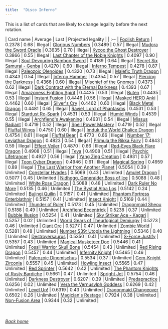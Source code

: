 ```yaml
---
title:  "Disco Inferno"
---
```


This is a list of cards that are likely to change legality before the next rotation.

| Card name | Average | Last | Projected legality |
| :-- |
[Foolish Return](https://db.ygoprodeck.com/card/?search=Foolish%20Return) | 0.2378 | 0.68 | Illegal |
[Glorious Numbers](https://db.ygoprodeck.com/card/?search=Glorious%20Numbers) | 0.3489 | 0.57 | Illegal |
[Mudora the Sword Oracle](https://db.ygoprodeck.com/card/?search=Mudora%20the%20Sword%20Oracle) | 0.3635 | 0.70 | Illegal |
[Kycoo the Ghost Destroyer](https://db.ygoprodeck.com/card/?search=Kycoo%20the%20Ghost%20Destroyer) | 0.3866 | 0.55 | Illegal |
[Last Chapter of the Noble Knights](https://db.ygoprodeck.com/card/?search=Last%20Chapter%20of%20the%20Noble%20Knights) | 0.4097 | 0.90 | Illegal |
[Soul Devouring Bamboo Sword](https://db.ygoprodeck.com/card/?search=Soul%20Devouring%20Bamboo%20Sword) | 0.4189 | 0.64 | Illegal |
[Secret Six Samurai - Genba](https://db.ygoprodeck.com/card/?search=Secret%20Six%20Samurai%20-%20Genba) | 0.4270 | 0.60 | Illegal |
[Inferno Tempest](https://db.ygoprodeck.com/card/?search=Inferno%20Tempest) | 0.4278 | 0.87 | Illegal |
[Paleozoic Olenoides](https://db.ygoprodeck.com/card/?search=Paleozoic%20Olenoides) | 0.4320 | 0.73 | Illegal |
[Malefic Truth Dragon](https://db.ygoprodeck.com/card/?search=Malefic%20Truth%20Dragon) | 0.4343 | 0.54 | Illegal |
[Inferno Hammer](https://db.ygoprodeck.com/card/?search=Inferno%20Hammer) | 0.4354 | 0.57 | Illegal |
[Piercing the Darkness](https://db.ygoprodeck.com/card/?search=Piercing%20the%20Darkness) | 0.4366 | 0.60 | Illegal |
[Mischief of the Gnomes](https://db.ygoprodeck.com/card/?search=Mischief%20of%20the%20Gnomes) | 0.4373 | 0.62 | Illegal |
[Dark Contract with the Eternal Darkness](https://db.ygoprodeck.com/card/?search=Dark%20Contract%20with%20the%20Eternal%20Darkness) | 0.4393 | 0.67 | Illegal |
[Amazoness Fighting Spirit](https://db.ygoprodeck.com/card/?search=Amazoness%20Fighting%20Spirit) | 0.4435 | 0.53 | Illegal |
[Buten](https://db.ygoprodeck.com/card/?search=Buten) | 0.4435 | 0.53 | Illegal |
[Instant Fusion](https://db.ygoprodeck.com/card/?search=Instant%20Fusion) | 0.4446 | 0.56 | Illegal |
[Masked HERO Anki](https://db.ygoprodeck.com/card/?search=Masked%20HERO%20Anki) | 0.4462 | 0.60 | Illegal |
[Silver's Cry](https://db.ygoprodeck.com/card/?search=Silver's%20Cry) | 0.4462 | 0.60 | Illegal |
[Black Metal Dragon](https://db.ygoprodeck.com/card/?search=Black%20Metal%20Dragon) | 0.4481 | 0.65 | Illegal |
[Raviel, Lord of Phantasms](https://db.ygoprodeck.com/card/?search=Raviel,%20Lord%20of%20Phantasms) | 0.4531 | 0.53 | Illegal |
[Stardust Re-Spark](https://db.ygoprodeck.com/card/?search=Stardust%20Re-Spark) | 0.4531 | 0.53 | Illegal |
[Humid Winds](https://db.ygoprodeck.com/card/?search=Humid%20Winds) | 0.4539 | 0.55 | Illegal |
[Archfiend's Awakening](https://db.ygoprodeck.com/card/?search=Archfiend's%20Awakening) | 0.4631 | 0.54 | Illegal |
[Missus Radiant](https://db.ygoprodeck.com/card/?search=Missus%20Radiant) | 0.4719 | 0.52 | Illegal |
[Spell Power Mastery](https://db.ygoprodeck.com/card/?search=Spell%20Power%20Mastery) | 0.4719 | 0.52 | Illegal |
[Fluffal Wings](https://db.ygoprodeck.com/card/?search=Fluffal%20Wings) | 0.4750 | 0.60 | Illegal |
[Imduk the World Chalice Dragon](https://db.ygoprodeck.com/card/?search=Imduk%20the%20World%20Chalice%20Dragon) | 0.4754 | 0.61 | Illegal |
[Fluffal Bear](https://db.ygoprodeck.com/card/?search=Fluffal%20Bear) | 0.4773 | 0.66 | Illegal |
[Number 17: Leviathan Dragon](https://db.ygoprodeck.com/card/?search=Number%2017:%20Leviathan%20Dragon) | 0.4823 | 0.54 | Illegal |
[Primula the Rikka Fairy](https://db.ygoprodeck.com/card/?search=Primula%20the%20Rikka%20Fairy) | 0.4843 | 0.59 | Illegal |
[Effect Veiler](https://db.ygoprodeck.com/card/?search=Effect%20Veiler) | 0.4870 | 0.66 | Illegal |
[Red-Eyes Black Flare Dragon](https://db.ygoprodeck.com/card/?search=Red-Eyes%20Black%20Flare%20Dragon) | 0.4908 | 0.51 | Illegal |
[Teva](https://db.ygoprodeck.com/card/?search=Teva) | 0.4908 | 0.51 | Illegal |
[Psychic Lifetrancer](https://db.ygoprodeck.com/card/?search=Psychic%20Lifetrancer) | 0.4927 | 0.56 | Illegal |
[Yang Zing Creation](https://db.ygoprodeck.com/card/?search=Yang%20Zing%20Creation) | 0.4931 | 0.57 | Illegal |
[Toon Cyber Dragon](https://db.ygoprodeck.com/card/?search=Toon%20Cyber%20Dragon) | 0.4946 | 0.61 | Illegal |
[Magical Spring](https://db.ygoprodeck.com/card/?search=Magical%20Spring) | 0.4959 | 0.89 | Illegal |
[The Last Warrior from Another Planet](https://db.ygoprodeck.com/card/?search=The%20Last%20Warrior%20from%20Another%20Planet) | 0.5054 | 0.39 | Unlimited |
[Constellar Hyades](https://db.ygoprodeck.com/card/?search=Constellar%20Hyades) | 0.5069 | 0.43 | Unlimited |
[Amulet Dragon](https://db.ygoprodeck.com/card/?search=Amulet%20Dragon) | 0.5077 | 0.45 | Unlimited |
[Nidhogg, Generaider Boss of Ice](https://db.ygoprodeck.com/card/?search=Nidhogg,%20Generaider%20Boss%20of%20Ice) | 0.5088 | 0.48 | Unlimited |
[White Rose Dragon](https://db.ygoprodeck.com/card/?search=White%20Rose%20Dragon) | 0.5088 | 0.48 | Unlimited |
[Dark Ruler No More](https://db.ygoprodeck.com/card/?search=Dark%20Ruler%20No%20More) | 0.5135 | 0.46 | Unlimited |
[The Bystial Alba Los](https://db.ygoprodeck.com/card/?search=The%20Bystial%20Alba%20Los) | 0.5142 | 0.24 | Unlimited |
[Bujingi Quilin](https://db.ygoprodeck.com/card/?search=Bujingi%20Quilin) | 0.5157 | 0.41 | Unlimited |
[Phantom Fortress Enterblathnir](https://db.ygoprodeck.com/card/?search=Phantom%20Fortress%20Enterblathnir) | 0.5157 | 0.41 | Unlimited |
[Insect Knight](https://db.ygoprodeck.com/card/?search=Insect%20Knight) | 0.5169 | 0.44 | Unlimited |
[Thunder of Ruler](https://db.ygoprodeck.com/card/?search=Thunder%20of%20Ruler) | 0.5173 | 0.45 | Unlimited |
[Dragonmaid Sheou](https://db.ygoprodeck.com/card/?search=Dragonmaid%20Sheou) | 0.5188 | 0.49 | Unlimited |
[Archfiend Eccentrick](https://db.ygoprodeck.com/card/?search=Archfiend%20Eccentrick) | 0.5238 | 0.37 | Unlimited |
[Bubble Illusion](https://db.ygoprodeck.com/card/?search=Bubble%20Illusion) | 0.5254 | 0.41 | Unlimited |
[Sky Striker Ace - Kagari](https://db.ygoprodeck.com/card/?search=Sky%20Striker%20Ace%20-%20Kagari) | 0.5257 | 0.02 | Unlimited |
[World Gears of Theurlogical Demiurgy](https://db.ygoprodeck.com/card/?search=World%20Gears%20of%20Theurlogical%20Demiurgy) | 0.5273 | 0.46 | Unlimited |
[Giant Orc](https://db.ygoprodeck.com/card/?search=Giant%20Orc) | 0.5277 | 0.47 | Unlimited |
[Zombie World](https://db.ygoprodeck.com/card/?search=Zombie%20World) | 0.5281 | 0.48 | Unlimited |
[Number S39: Utopia the Lightning](https://db.ygoprodeck.com/card/?search=Number%20S39:%20Utopia%20the%20Lightning) | 0.5346 | 0.40 | Unlimited |
[Destroyersaurus](https://db.ygoprodeck.com/card/?search=Destroyersaurus) | 0.5350 | 0.41 | Unlimited |
[S-Force Justify](https://db.ygoprodeck.com/card/?search=S-Force%20Justify) | 0.5357 | 0.43 | Unlimited |
[Magical Musketeer Doc](https://db.ygoprodeck.com/card/?search=Magical%20Musketeer%20Doc) | 0.5446 | 0.41 | Unlimited |
[Fossil Warrior Skull Bone](https://db.ygoprodeck.com/card/?search=Fossil%20Warrior%20Skull%20Bone) | 0.5454 | 0.43 | Unlimited |
[Red Rising Dragon](https://db.ygoprodeck.com/card/?search=Red%20Rising%20Dragon) | 0.5457 | 0.44 | Unlimited |
[Infernity Knight](https://db.ygoprodeck.com/card/?search=Infernity%20Knight) | 0.5465 | 0.46 | Unlimited |
[Paleozoic Dinomischus](https://db.ygoprodeck.com/card/?search=Paleozoic%20Dinomischus) | 0.5534 | 0.37 | Unlimited |
[Gem-Knight Zirconia](https://db.ygoprodeck.com/card/?search=Gem-Knight%20Zirconia) | 0.5557 | 0.45 | Unlimited |
[Howling Insect](https://db.ygoprodeck.com/card/?search=Howling%20Insect) | 0.5565 | 0.47 | Unlimited |
[Red Sprinter](https://db.ygoprodeck.com/card/?search=Red%20Sprinter) | 0.5642 | 0.42 | Unlimited |
[The Phantom Knights of Rusty Bardiche](https://db.ygoprodeck.com/card/?search=The%20Phantom%20Knights%20of%20Rusty%20Bardiche) | 0.5661 | 0.47 | Unlimited |
[Spright Jet](https://db.ygoprodeck.com/card/?search=Spright%20Jet) | 0.5754 | 0.46 | Unlimited |
[Darkness Destroyer](https://db.ygoprodeck.com/card/?search=Darkness%20Destroyer) | 0.6207 | 0.39 | Unlimited |
[Predapractice](https://db.ygoprodeck.com/card/?search=Predapractice) | 0.6256 | 0.02 | Unlimited |
[Vera the Vernusylph Goddess](https://db.ygoprodeck.com/card/?search=Vera%20the%20Vernusylph%20Goddess) | 0.6269 | 0.42 | Unlimited |
[Level Up!](https://db.ygoprodeck.com/card/?search=Level%20Up!) | 0.6319 | 0.43 | Unlimited |
[Dragonmaid Changeover](https://db.ygoprodeck.com/card/?search=Dragonmaid%20Changeover) | 0.6502 | 0.26 | Unlimited |
[Magician's Restage](https://db.ygoprodeck.com/card/?search=Magician's%20Restage) | 0.7924 | 0.38 | Unlimited |
[Non-Fusion Area](https://db.ygoprodeck.com/card/?search=Non-Fusion%20Area) | 0.9344 | 0.32 | Unlimited |

<br>

###### [Back home](index)
